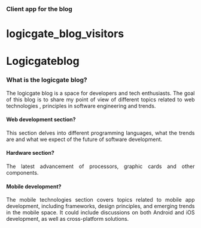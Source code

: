 ### Client app for the blog
# logicgate_blog_visitors

# Logicgateblog
<div style="text-align: justify;">

### What is the logicgate blog?

The logicgate blog is a space for developers and
tech enthusiasts. The goal of this blog is to share my point
of view of different topics related to web technologies
, principles in software engineering and trends.

#### Web development section?
This section delves into different programming languages, what the trends are and
what we expect of the future of software development.

#### Hardware section?

The latest advancement of processors, graphic cards and other components.

#### Mobile development?

The mobile technologies section covers topics related to mobile app development, including frameworks, design principles, and emerging trends in the mobile space. It could include discussions on both Android and iOS development, as well as cross-platform solutions.

</div>
